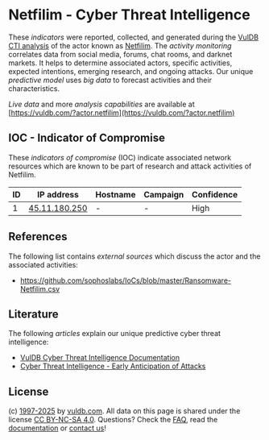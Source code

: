 # Netfilim - Cyber Threat Intelligence

These _indicators_ were reported, collected, and generated during the [VulDB CTI analysis](https://vuldb.com/?kb.cti) of the actor known as [Netfilim](https://vuldb.com/?actor.netfilim). The _activity monitoring_ correlates data from social media, forums, chat rooms, and darknet markets. It helps to determine associated actors, specific activities, expected intentions, emerging research, and ongoing attacks. Our unique _predictive model_ uses _big data_ to forecast activities and their characteristics.

_Live data_ and more _analysis capabilities_ are available at [https://vuldb.com/?actor.netfilim](https://vuldb.com/?actor.netfilim)

## IOC - Indicator of Compromise

These _indicators of compromise_ (IOC) indicate associated network resources which are known to be part of research and attack activities of Netfilim.

ID | IP address | Hostname | Campaign | Confidence
-- | ---------- | -------- | -------- | ----------
1 | [45.11.180.250](https://vuldb.com/?ip.45.11.180.250) | - | - | High

## References

The following list contains _external sources_ which discuss the actor and the associated activities:

* https://github.com/sophoslabs/IoCs/blob/master/Ransomware-Netfilim.csv

## Literature

The following _articles_ explain our unique predictive cyber threat intelligence:

* [VulDB Cyber Threat Intelligence Documentation](https://vuldb.com/?kb.cti)
* [Cyber Threat Intelligence - Early Anticipation of Attacks](https://www.scip.ch/en/?labs.20201022)

## License

(c) [1997-2025](https://vuldb.com/?kb.changelog) by [vuldb.com](https://vuldb.com/?kb.about). All data on this page is shared under the license [CC BY-NC-SA 4.0](https://creativecommons.org/licenses/by-nc-sa/4.0/). Questions? Check the [FAQ](https://vuldb.com/?kb.faq), read the [documentation](https://vuldb.com/?kb) or [contact us](https://vuldb.com/?contact)!
